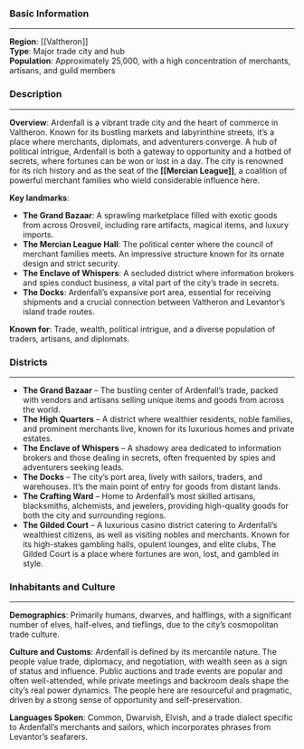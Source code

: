 ### Basic Information
---
**Region**: [[Valtheron]]  
**Type**: Major trade city and hub  
**Population**: Approximately 25,000, with a high concentration of merchants, artisans, and guild members

### Description
---
**Overview**: Ardenfall is a vibrant trade city and the heart of commerce in Valtheron. Known for its bustling markets and labyrinthine streets, it’s a place where merchants, diplomats, and adventurers converge. A hub of political intrigue, Ardenfall is both a gateway to opportunity and a hotbed of secrets, where fortunes can be won or lost in a day. The city is renowned for its rich history and as the seat of the **[[Mercian League]]**, a coalition of powerful merchant families who wield considerable influence here.

**Key landmarks**:

- **The Grand Bazaar**: A sprawling marketplace filled with exotic goods from across Orosveil, including rare artifacts, magical items, and luxury imports.
- **The Mercian League Hall**: The political center where the council of merchant families meets. An impressive structure known for its ornate design and strict security.
- **The Enclave of Whispers**: A secluded district where information brokers and spies conduct business, a vital part of the city’s trade in secrets.
- **The Docks**: Ardenfall’s expansive port area, essential for receiving shipments and a crucial connection between Valtheron and Levantor’s island trade routes.

**Known for**: Trade, wealth, political intrigue, and a diverse population of traders, artisans, and diplomats.

### Districts
---
- **The Grand Bazaar** – The bustling center of Ardenfall’s trade, packed with vendors and artisans selling unique items and goods from across the world.
- **The High Quarters** – A district where wealthier residents, noble families, and prominent merchants live, known for its luxurious homes and private estates.
- **The Enclave of Whispers** – A shadowy area dedicated to information brokers and those dealing in secrets, often frequented by spies and adventurers seeking leads.
- **The Docks** – The city’s port area, lively with sailors, traders, and warehouses. It’s the main point of entry for goods from distant lands.
- **The Crafting Ward** – Home to Ardenfall’s most skilled artisans, blacksmiths, alchemists, and jewelers, providing high-quality goods for both the city and surrounding regions.
- **The Gilded Court** – A luxurious casino district catering to Ardenfall’s wealthiest citizens, as well as visiting nobles and merchants. Known for its high-stakes gambling halls, opulent lounges, and elite clubs, The Gilded Court is a place where fortunes are won, lost, and gambled in style.
### Inhabitants and Culture
---
**Demographics**:  Primarily humans, dwarves, and halflings, with a significant number of elves, half-elves, and tieflings, due to the city’s cosmopolitan trade culture.

**Culture and Customs**: Ardenfall is defined by its mercantile nature. The people value trade, diplomacy, and negotiation, with wealth seen as a sign of status and influence. Public auctions and trade events are popular and often well-attended, while private meetings and backroom deals shape the city’s real power dynamics. The people here are resourceful and pragmatic, driven by a strong sense of opportunity and self-preservation.

**Languages Spoken**: Common, Dwarvish, Elvish, and a trade dialect specific to Ardenfall’s merchants and sailors, which incorporates phrases from Levantor’s seafarers.